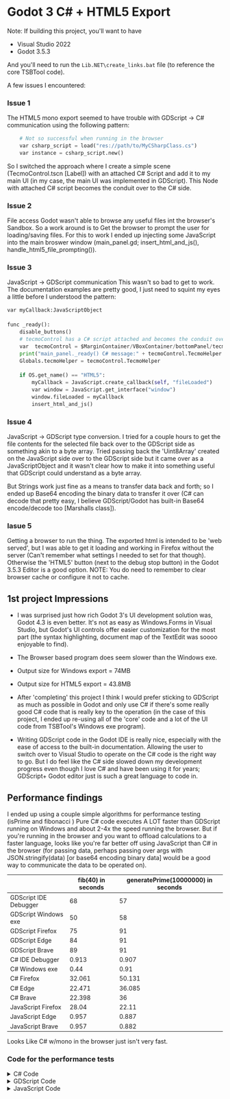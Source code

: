 # Godot 3 C# + HTML5 Export

Note: If building this project, you'll want to have 
 * Visual Studio 2022
 * Godot 3.5.3 

And you'll need to run the ```Lib.NET\create_links.bat``` file (to reference the core TSBTool code).

A few issues I encountered:
### Issue 1
The HTML5 mono export seemed to have trouble with GDScript -> C# communication using the following pattern:
```python
    # Not so successful when running in the browser
    var csharp_script = load("res://path/to/MyCSharpClass.cs")
    var instance = csharp_script.new()
```

So I switched the approach where I create a simple scene (TecmoControl.tscn [Label]) with an attached C# Script and add it to my main UI (in my case, the main UI was implemented in GDScript). This Node with attached C# script becomes the conduit over to the C# side.

### Issue 2
File access 
Godot wasn't able to browse any useful files int the browser's Sandbox. So a work around is to Get the browser to prompt the user for loading/saving files.
For this to work I ended up injecting some JavaScript into the main broswer window (main_panel.gd; insert_html_and_js(), handle_html5_file_prompting()).

### Issue 3 
JavaScript -> GDScript communication
This wasn't so bad to get to work. The documentation examples are pretty good, I just need to squint my eyes a little before I understood the pattern:
```python
var myCallback:JavaScriptObject

func _ready():
	disable_buttons()
	# tecmoControl has a C# script attached and becomes the conduit over to the c# side
	var  tecmoControl = $MarginContainer/VBoxContainer/bottomPanel/tecmoControl 
	print("main_panel._ready() C# message:" + tecmoControl.TecmoHelper.GetMessageFromCSharp())
	Globals.tecmoHelper = tecmoControl.TecmoHelper
	
	if OS.get_name() == "HTML5":
		myCallback = JavaScript.create_callback(self, "fileLoaded")
		var window = JavaScript.get_interface("window")
		window.fileLoaded = myCallback
		insert_html_and_js()
```

### Issue 4
JavaScript -> GDScript type conversion.
I tried for a couple hours to get the file contents for the selected file back over to the GDScript side as something akin to a byte array.
Tried passing back the 'Uint8Array' created on the JavaScript side over to the GDScript side but it came over as a JavaScriptObject and it wasn't clear how to make it into something useful that GDScript could understand as a byte array.

But Strings work just fine as a means to transfer data back and forth; so I ended up Base64 encoding the binary data to transfer it over (C# can decode that pretty easy, I believe GDScript/Godot has built-in Base64 encode/decode too [Marshalls class]).


### Iasue 5
Getting a browser to run the thing.
The exported html is intended to be 'web served', but I was able to get it loading and working in Firefox without the server
(Can't remember what settings I needed to set for that though).
Otherwise the 'HTML5' button (next to the debug stop button) in the Godot 3.5.3 Editor is a good option. 
NOTE: You do need to remember to clear browser cache or configure it not to cache.

## 1st project Impressions
* I was surprised just how rich Godot 3's UI development solution was, Godot 4.3 is even better. It's not as easy as Windows.Forms in Visual Studio, but Godot's UI controls offer easier customization for the most part (the syntax highlighting, document map of the TextEdit was soooo enjoyable to find).

* The Browser based program does seem slower than the Windows exe.
* Output size for Windows export = 74MB
* Output size for HTML5 export = 43.8MB

* After 'completing' this project I think I would prefer sticking to GDScript as much as possible in Godot and only use C# if there's some really good C# code that is really key to the operation (in the case of this project, I ended up re-using all of the 'core' code and a lot of the UI code from TSBTool's Windows exe program). 
* Writing GDScript code in the Godot IDE is really nice, especially with the ease of access to the built-in documentation. Allowing the user to switch over to Visual Studio to operate on the C# code is the right way to go. But I do feel like the C# side slowed down my development progress even though I love C# and have been using it for years; GDScript+ Godot editor just is such a great language to code in.

## Performance findings
I ended up using a couple simple algorithms for performance testing (isPrime and fibonacci )
Pure C# code executes A LOT faster than GDScript running on Windows and about 2-4x the speed running the browser.
But if you're running in the browser and you want to offload calculations to a faster language, looks like you're 
far better off using JavaScript than C# in the browser (for passing data, perhaps passing over args with JSON.stringify(data) [or base64 encoding binary data] would be a good way to communicate the data to be operated on).

|                       | fib(40) in seconds | generatePrime(10000000) in seconds |
| --------------------- | ---------       | -------------------------       |
| GDScript IDE Debugger | 68              | 57                              |
| GDScript Windows exe  | 50              | 58                              |
| GDScript Firefox      | 75              | 91                              |
| GDScript Edge         | 84              | 91                              |
| GDScript Brave        | 89              | 91                              |
| C# IDE Debugger       | 0.913           | 0.907                           |
| C# Windows exe        | 0.44            | 0.91                            |
| C# Firefox            | 32.061          | 50.131                          |
| C# Edge               | 22.471          | 36.085                          |
| C# Brave              | 22.398          | 36                              |
| JavaScript Firefox    | 28.04           | 22.11                           |
| JavaScript Edge       | 0.957           | 0.887                           |
| JavaScript Brave      | 0.957           | 0.882                           |

Looks Like C# w/mono in the browser just isn't very fast.
### Code for the performance tests

<details> <summary>C# Code</summary>

```cs
public string time_fib(int n) {
	Stopwatch sw = Stopwatch.StartNew();
	var result = fib(n);
	sw.Stop();
	string retVal = $"C#       fib({n}) = {result}; time: {sw.ElapsedMilliseconds/1000.0:0.######} s\n";
	return retVal;
}

public int fib(int n) {
	if (n < 3) return 1;
	return fib(n - 1) + fib(n - 2);
}

public string prime_time(int n) {
	Stopwatch sw = Stopwatch.StartNew();
	var result = generatePrimes(n);
	sw.Stop();
	string retVal = $"C#       prime_time({n}) count: {result.Count}; time: {sw.ElapsedMilliseconds / 1000.0:0.######} s\n";
	return retVal;
}

bool isPrime(int num) {
	if (num <= 1) return false;
	if (num <= 3) return true;

	if (num % 2 == 0 || num % 3 == 0) return false;

	for (int i = 5; i * i <= num; i += 6)
		if (num % i == 0 || num % (i + 2) == 0) return false;

	return true;
}

List<int> generatePrimes(int n) {
	List<int> primes = new List<int>(1000);
	for (int i = 2; i <= n; i++)
		if (isPrime(i))
			primes.Add(i);	
	return primes;
}

```

</details>

<details> <summary>GDScript Code</summary>

```py
func fib(num:int) -> int:
	if num < 3:
		return 1
	return fib(num-1) + fib(num -2)

func time_fib(n:int) -> String:
	var start_time = OS.get_ticks_msec()
	var result := fib(n)
	var end_time = OS.get_ticks_msec()
	var timeInSeconds:float = (end_time - start_time)/1000
	var msg := "GDScript fib(%d) = %d; time : %.6f s\n" % [n, result, timeInSeconds]
	return msg

func prime_time(n:int) -> String:
	var start_time = OS.get_ticks_msec()
	var result := generatePrimes(n);
	var end_time = OS.get_ticks_msec()
	var timeInSeconds:float = (end_time - start_time)/1000
	var msg := "GDScript generatePrimes(%d) count %d; time : %.6f s\n" % [n, result.size(), timeInSeconds]
	return msg

func generatePrimes(n:int) -> Array:
	var primes = []
	var i := 2
	while i <= n:
		if isPrime(i) :
			primes.push_back(i)
		i += 1 
	return primes

func isPrime( num:int) -> bool:
	if (num <= 1):
		return false
	if (num <= 3):
		return true
	if (num % 2 == 0 || num % 3 == 0):
		return false
	var i := 5
	while ( i * i <= num):
		if (num % i == 0 || num % (i + 2) == 0):
			return false
		i += 6
	return true
```

</details>


<details> <summary>JavaScript Code</summary>

```JavaScript
function fib( n) {
	if (n < 3) return 1;
	return fib(n - 1) + fib(n-2);
}

function timeFib(n) {
    const sw = Date.now();
    const result = fib(n);
    const elapsedMilliseconds = Date.now() - sw;
    const elapsedSeconds = (elapsedMilliseconds / 1000).toFixed(6);
    const retVal = `JavaScript fib(${n}) = ${result}; time: ${elapsedSeconds} s\n`;
    return retVal;
}

function isPrime(num) {
    if (num <= 1) return false;
    if (num <= 3) return true;

    if (num % 2 === 0 || num % 3 === 0) return false;

    for (let i = 5; i * i <= num; i += 6) {
        if (num % i === 0 || num % (i + 2) === 0) return false;
    }
    return true;
}

function generatePrimes(n) {
    const primes = [];
    for (let i = 2; i <= n; i++) {
        if (isPrime(i)) {
            primes.push(i);
        }
    }
    return primes;
}

function prime_time(n) {
    const sw = Date.now();
    const result = generatePrimes(n);
    const elapsedMilliseconds = Date.now() - sw;
    const elapsedSeconds = (elapsedMilliseconds / 1000).toFixed(6);
    const retVal = `JavaScript prime_time( ${n}); time: ${elapsedSeconds} s\n`;
    return retVal;
}
```

</summary>

### Program
# Project Title

[![Description](./app_images/Overview.png)](./app_images/Overview.png)

<a href="./app_images/Overview.png">
    <img src="./app_images/Overview.png" alt="Description" width="600"/>
</a>

## More Content
